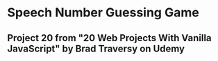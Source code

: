 # Speech Number Guessing Game

## Project 20 from "20 Web Projects With Vanilla JavaScript" by Brad Traversy on Udemy